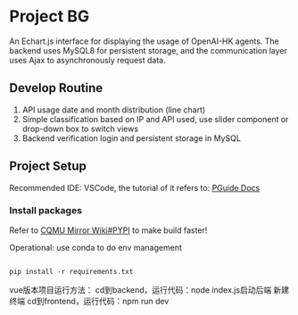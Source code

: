 ﻿# Project BG

An Echart.js interface for displaying the usage of OpenAI-HK agents. The backend uses MySQL8 for persistent storage, and the communication layer uses Ajax to asynchronously request data.

## Develop Routine

1. API usage date and month distribution (line chart)
2. Simple classification based on IP and API used, use slider component or drop-down box to switch views
3. Backend verification login and persistent storage in MySQL


## Project Setup

Recommended IDE: VSCode, the tutorial of it refers to: [PGuide Docs](https://docs.pguide.studio/campus-wiki/common-software/IDE/VSCode/)

### Install packages

Refer to [CQMU Mirror Wiki#PYPI](https://docs.pguide.studio/public-service/cqmu-mirror/wiki/#pypi) to make build faster!

Operational: use conda to do env management

```python

pip install -r requirements.txt

```
vue版本项目运行方法：
cd到backend，运行代码：node index.js启动后端
新建终端
cd到frontend，运行代码：npm run dev

